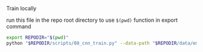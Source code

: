 ## 
Train locally


run this file in the repo root directory to use `$(pwd)` function in export command

```bash
export REPODIR="$(pwd)"
python "$REPODIR/scripts/08_cnn_train.py" --data-path "$REPODIR/data/embeddings" --pretrained-model "$REPODIR/data/models/bert-base-uncased" --category "climate"
```